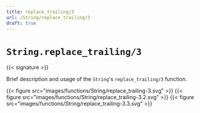 ```yaml
---
title: replace_trailing/3
url: /String/replace_trailing/3
draft: true
---
```


# `String.replace_trailing/3`

{{< signature >}}

Brief description and usage of the `String`'s `replace_trailing/3` function.

{{< figure src="images/functions/String/replace_trailing-3.svg" >}}
{{< figure src="images/functions/String/replace_trailing-3.2.svg" >}}
{{< figure src="images/functions/String/replace_trailing-3.3.svg" >}}
